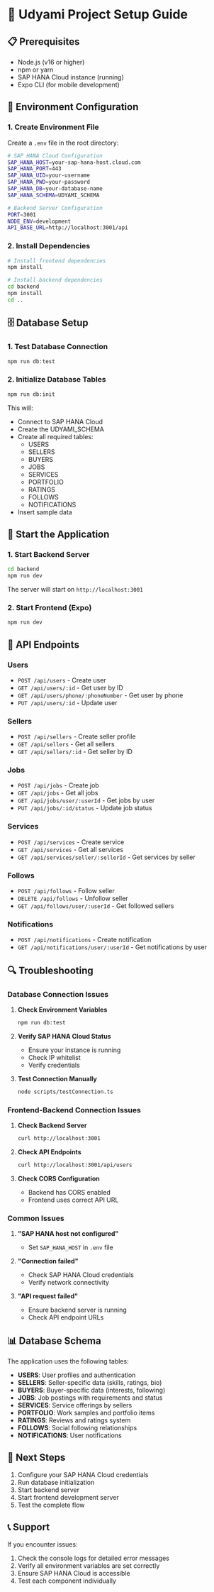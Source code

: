# 🚀 Udyami Project Setup Guide

## 📋 Prerequisites

- Node.js (v16 or higher)
- npm or yarn
- SAP HANA Cloud instance (running)
- Expo CLI (for mobile development)

## 🔧 Environment Configuration

### 1. Create Environment File

Create a `.env` file in the root directory:

```bash
# SAP HANA Cloud Configuration
SAP_HANA_HOST=your-sap-hana-host.cloud.com
SAP_HANA_PORT=443
SAP_HANA_UID=your-username
SAP_HANA_PWD=your-password
SAP_HANA_DB=your-database-name
SAP_HANA_SCHEMA=UDYAMI_SCHEMA

# Backend Server Configuration
PORT=3001
NODE_ENV=development
API_BASE_URL=http://localhost:3001/api
```

### 2. Install Dependencies

```bash
# Install frontend dependencies
npm install

# Install backend dependencies
cd backend
npm install
cd ..
```

## 🗄️ Database Setup

### 1. Test Database Connection

```bash
npm run db:test
```

### 2. Initialize Database Tables

```bash
npm run db:init
```

This will:
- Connect to SAP HANA Cloud
- Create the UDYAMI_SCHEMA
- Create all required tables:
  - USERS
  - SELLERS
  - BUYERS
  - JOBS
  - SERVICES
  - PORTFOLIO
  - RATINGS
  - FOLLOWS
  - NOTIFICATIONS
- Insert sample data

## 🚀 Start the Application

### 1. Start Backend Server

```bash
cd backend
npm run dev
```

The server will start on `http://localhost:3001`

### 2. Start Frontend (Expo)

```bash
npm run dev
```

## 📱 API Endpoints

### Users
- `POST /api/users` - Create user
- `GET /api/users/:id` - Get user by ID
- `GET /api/users/phone/:phoneNumber` - Get user by phone
- `PUT /api/users/:id` - Update user

### Sellers
- `POST /api/sellers` - Create seller profile
- `GET /api/sellers` - Get all sellers
- `GET /api/sellers/:id` - Get seller by ID

### Jobs
- `POST /api/jobs` - Create job
- `GET /api/jobs` - Get all jobs
- `GET /api/jobs/user/:userId` - Get jobs by user
- `PUT /api/jobs/:id/status` - Update job status

### Services
- `POST /api/services` - Create service
- `GET /api/services` - Get all services
- `GET /api/services/seller/:sellerId` - Get services by seller

### Follows
- `POST /api/follows` - Follow seller
- `DELETE /api/follows` - Unfollow seller
- `GET /api/follows/user/:userId` - Get followed sellers

### Notifications
- `POST /api/notifications` - Create notification
- `GET /api/notifications/user/:userId` - Get notifications by user

## 🔍 Troubleshooting

### Database Connection Issues

1. **Check Environment Variables**
   ```bash
   npm run db:test
   ```

2. **Verify SAP HANA Cloud Status**
   - Ensure your instance is running
   - Check IP whitelist
   - Verify credentials

3. **Test Connection Manually**
   ```bash
   node scripts/testConnection.ts
   ```

### Frontend-Backend Connection Issues

1. **Check Backend Server**
   ```bash
   curl http://localhost:3001
   ```

2. **Check API Endpoints**
   ```bash
   curl http://localhost:3001/api/users
   ```

3. **Check CORS Configuration**
   - Backend has CORS enabled
   - Frontend uses correct API URL

### Common Issues

1. **"SAP HANA host not configured"**
   - Set `SAP_HANA_HOST` in `.env` file

2. **"Connection failed"**
   - Check SAP HANA Cloud credentials
   - Verify network connectivity

3. **"API request failed"**
   - Ensure backend server is running
   - Check API endpoint URLs

## 📊 Database Schema

The application uses the following tables:

- **USERS**: User profiles and authentication
- **SELLERS**: Seller-specific data (skills, ratings, bio)
- **BUYERS**: Buyer-specific data (interests, following)
- **JOBS**: Job postings with requirements and status
- **SERVICES**: Service offerings by sellers
- **PORTFOLIO**: Work samples and portfolio items
- **RATINGS**: Reviews and ratings system
- **FOLLOWS**: Social following relationships
- **NOTIFICATIONS**: User notifications

## 🎯 Next Steps

1. Configure your SAP HANA Cloud credentials
2. Run database initialization
3. Start backend server
4. Start frontend development server
5. Test the complete flow

## 📞 Support

If you encounter issues:
1. Check the console logs for detailed error messages
2. Verify all environment variables are set correctly
3. Ensure SAP HANA Cloud is accessible
4. Test each component individually 